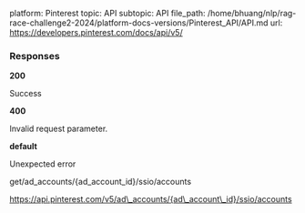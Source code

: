 platform: Pinterest
topic: API
subtopic: API
file_path: /home/bhuang/nlp/rag-race-challenge2-2024/platform-docs-versions/Pinterest_API/API.md
url: https://developers.pinterest.com/docs/api/v5/

### Responses

**200**

Success

**400**

Invalid request parameter.

**default**

Unexpected error

get/ad\_accounts/{ad\_account\_id}/ssio/accounts

https://api.pinterest.com/v5/ad\_accounts/{ad\_account\_id}/ssio/accounts
